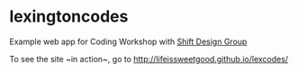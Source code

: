 lexingtoncodes
==============

Example web app for Coding Workshop with [Shift Design Group](http://www.shiftdesigngroup.com/2013/07/20/coding-workshops-for-designers/)

To see the site ~in action~, go to http://lifeissweetgood.github.io/lexcodes/
